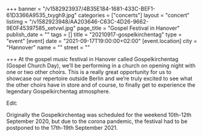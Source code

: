 +++
banner = "/v1582923937/4B35E184-1681-433C-BEF1-61D3366A9535_txygh9.jpg"
categories = ["concerts"]
layout = "concert"
listimg = "/v1582923948/AA203646-C63C-4D26-9662-9E0F45397585_xetvwl.jpg"
page_title = "Gospel Festival in Hanover"
publish_date = ""
tags = []
title = "20210917-gospelkirchentag"
type = "event"
[event]
date = "2021-09-17T19:00:00+02:00"
[event.location]
city = "Hannover"
name = ""
street = ""

+++
At the gospel music festival in Hanover called Gospelkirchentag (Gospel Church Day), we’ll be performing in a church on opening night with one or two other choirs. This is a really great opportunity for us to showcase our repertoire outside Berlin and we’re truly excited to see what the other choirs have in store and of course, to finally get to experience the legendary Gospelkirchentag atmosphere.

Edit:

Originally the Gospelkirchentag was scheduled for the weekend 10th-12th September 2020, but due to the corona pandemic, the festival had to be postponed to the 17th-19th  September 2021.